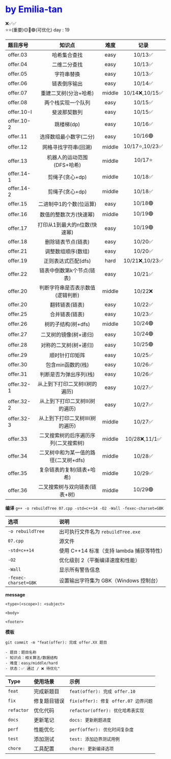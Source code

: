 <h1 style="color:blue;">by Emilia-tan</h1>

❌✅✅   
⭐⭐(重要)🟡🔴🟢(可优化)  day : 19

|题目序号|知识点|难度|记录|
|:----|:--------:|:-----:|:--------:|
|offer.03|哈希集合查找|easy|10/13✅|
|offer.04|二维二分查找|easy|10/13✅|
|offer.05|字符串替换|easy|10/13✅|
|offer.06|链表倒序输出|easy|10/14✅|
|offer.07|重建二叉树(分治+哈希)|middle|10/14❌,10/15✅|
|offer.08|两个栈实现一个队列|easy|10/15✅|
|offer.10-I|斐波那契数列|easy|10/15✅|
|offer.10-2|跳楼梯(dp)|easy|10/16✅|
|offer.11|选择数组最小数字(二分)|easy|10/16🟢|
|offer.12|网格寻找字符串(回溯)|middle|10/17⭐,10/23✅|
|offer.13|机器人的运动范围(DFS+哈希)|middle|10/17⭐|
|offer.14-1|剪绳子(贪心+dp)|middle|10/18✅|
|offer.14-2|剪绳子(贪心+dp)|middle|10/18✅|
|offer.15|二进制中1的个数(位运算)|easy|10/18🟢|
|offer.16|数值的整数次方(快速幂)|middle|10/19🟢|
|offer.17|打印从1到最大的n位数(快速幂)|easy|10/19🟢|
|offer.18|删除链表节点(链表)|easy|10/20✅|
|offer.21|调整数组顺序(数组)|easy|10/20✅|
|offer.19|正则表达式匹配(dfs)|hard|10/21❌,10/23✅|
|offer.22|链表中倒数第k个节点(链表)|easy|10/21✅|
|offer.20|判断字符串是否表示数值(逻辑判断)|middle|10/22❌|
|offer.20|翻转链表(链表)|easy|10/22✅|
|offer.25|合并链表(链表)|easy|10/23✅|
|offer.26|树的子结构(树+dfs)|middle|10/24🟢|
|offer.27|二叉树的镜像(树+递归)|easy|10/24🟢|
|offer.28|对称的二叉树(树+递归)|easy|10/25🟢|
|offer.29|顺时针打印矩阵|easy|10/25✅|
|offer.30|包含min函数的(栈)|easy|10/26✅|
|offer.31|判断是否为弹出序列(栈)|easy|10/26✅|
|offer.32-1|从上到下打印二叉树I(树的遍历)|easy|10/27✅|
|offer.32-2|从上到下打印二叉树II(树的遍历)|easy|10/27✅|
|offer.32-3|从上到下打印二叉树III(树的遍历)|middle|10/27✅|
|offer.33|二叉搜索树的后序遍历序列(二叉搜索树)|middle|10/28❌,11/1✅|
|offer.34|二叉树中和为某一值的路径(二叉树+dfs)|middle|10/28✅|
|offer.35|复杂链表的复制(链表+哈希)|middle|10/29✅|
|offer.36|二叉搜索树与双向链表(链表+树)|middle|10/29🟢|




**编译** 
`g++ -o rebuildTree 07.cpp -std=c++14 -O2 -Wall -fexec-charset=GBK`

|选项|说明|
|:---|:----|
|`-o rebuildTree`|出可执行文件名为 `rebuildTree.exe`|
|`07.cpp`|源文件|
|`-std=c++14`|使用 C++14 标准（支持 lambda 捕获等特性）|
|`-O2`|优化级别 2（平衡编译速度和性能）|
|`-Wall`|显示所有警告信息|
|`-fexec-charset=GBK`|设置输出字符集为 GBK（Windows 控制台）|


**message**
```
<type>(<scope>): <subject>

<body>

<footer>
```
**模板**
```
git commit -m "feat(offer): 完成 offer.XX 题目

- 题目：题目名称
- 知识点：相关算法/数据结构
- 难度：easy/middle/hard
- 状态：✅ 通过 / ❌ 待优化"
```
|Type|使用场景|示例|
|:----|:-----|:-----|
|`feat`|完成新题目|`feat(offer): 完成 offer.10`|
|`fix`|修复题目错误|`fix(offer): 修复 offer.07 边界问题`|
|`refactor`|优化代码|`refactor(offer): 优化哈希表实现`|
|`docs`|更新笔记|`docs: 更新刷题进度`|
|`perf`|性能优化|`perf(offer): 优化时间复杂度`|
|`test`|添加测试|`test: 添加边界测试用例`|
|`chore`|工具配置|`chore: 更新编译选项`|
